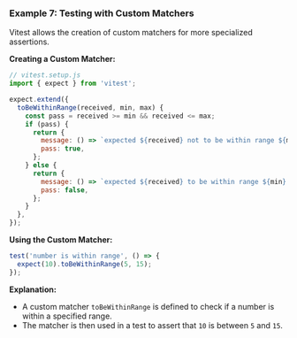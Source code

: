 ### Example 7: Testing with Custom Matchers

Vitest allows the creation of custom matchers for more specialized assertions.

**Creating a Custom Matcher:**

```javascript
// vitest.setup.js
import { expect } from 'vitest';

expect.extend({
  toBeWithinRange(received, min, max) {
    const pass = received >= min && received <= max;
    if (pass) {
      return {
        message: () => `expected ${received} not to be within range ${min} - ${max}`,
        pass: true,
      };
    } else {
      return {
        message: () => `expected ${received} to be within range ${min} - ${max}`,
        pass: false,
      };
    }
  },
});
```

**Using the Custom Matcher:**

```javascript
test('number is within range', () => {
  expect(10).toBeWithinRange(5, 15);
});
```

**Explanation:**

- A custom matcher `toBeWithinRange` is defined to check if a number is within a specified range.
- The matcher is then used in a test to assert that `10` is between `5` and `15`.